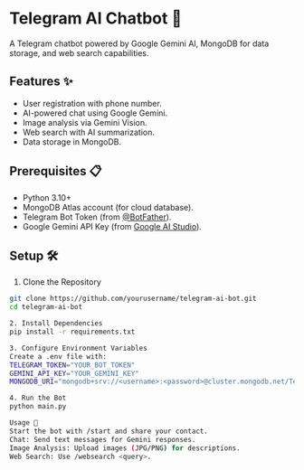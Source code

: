 # Telegram AI Chatbot 🤖

A Telegram chatbot powered by Google Gemini AI, MongoDB for data storage, and web search capabilities.

## Features ✨
- User registration with phone number.
- AI-powered chat using Google Gemini.
- Image analysis via Gemini Vision.
- Web search with AI summarization.
- Data storage in MongoDB.

## Prerequisites 📋
- Python 3.10+
- MongoDB Atlas account (for cloud database).
- Telegram Bot Token (from [@BotFather](https://t.me/BotFather)).
- Google Gemini API Key (from [Google AI Studio](https://aistudio.google.com/)).

## Setup 🛠️

1. Clone the Repository
```bash
git clone https://github.com/yourusername/telegram-ai-bot.git
cd telegram-ai-bot

2. Install Dependencies
pip install -r requirements.txt

3. Configure Environment Variables
Create a .env file with:
TELEGRAM_TOKEN="YOUR_BOT_TOKEN"
GEMINI_API_KEY="YOUR_GEMINI_KEY"
MONGODB_URI="mongodb+srv://<username>:<password>@cluster.mongodb.net/TelegramBot"

4. Run the Bot
python main.py

Usage 🚀
Start the bot with /start and share your contact.
Chat: Send text messages for Gemini responses.
Image Analysis: Upload images (JPG/PNG) for descriptions.
Web Search: Use /websearch <query>.

